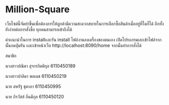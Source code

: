 # Million-Square

เว็บไซต์นี้จัดทำขึ้นเพื่อต้องการให้ลูกค้ามีความสะดวกสบายในการเลือกซื้อสินค้าเมื่ออยู่ที่ใดก็ได้ อีกทั้งยังง่ายต่อการสั่งซื้อ ทุกคนสามารถเข้าถึงได้ 

คำเเนะนำในการ installเเละรัน
install ไฟล์งานลงเครื่องของตนเอง เปิดโปรเเกรมเละเข้าไฟล์จากนั้นกดปุ่มรัน เเละเข้าหน้าเว็บ http://localhost:8090/home จากนั้นทำการสั่งได้


สมาชิก 

นางสาวปณิตา สุจารกิตติกุล                     6110450189

นางสาวปาลิดา พลเดช                         6110450219

นาย สหรัฐ ชุตาภา                            6110450995

นาย ถิรวัสส์ อิ่นมีกุล                           6110450120



